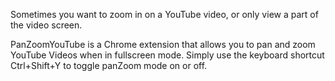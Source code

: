 
Sometimes you want to zoom in on a YouTube video, or only view a part of the video screen.

PanZoomYouTube is a Chrome extension that allows you to pan and zoom YouTube Videos when in fullscreen mode. Simply use the keyboard shortcut Ctrl+Shift+Y to toggle panZoom mode on or off.

